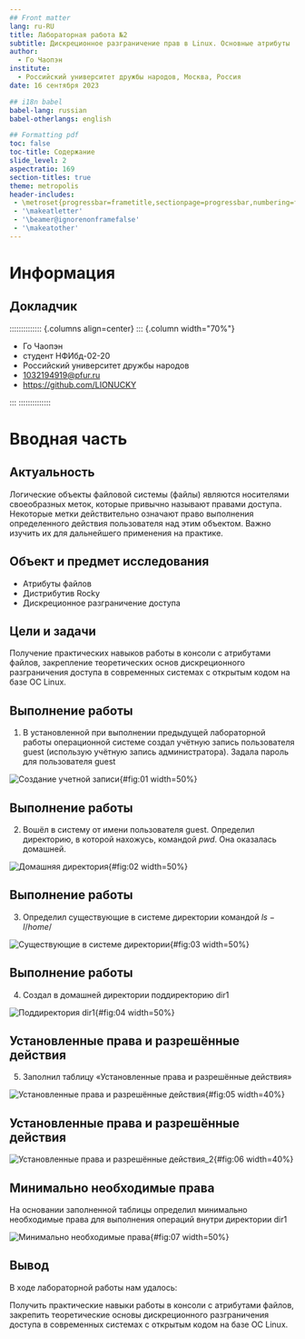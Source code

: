 ```yaml
---
## Front matter
lang: ru-RU
title: Лабораторная работа №2
subtitle: Дискреционное разграничение прав в Linux. Основные атрибуты
author:
  - Го Чаопэн
institute:
  - Российский университет дружбы народов, Москва, Россия
date: 16 сентября 2023

## i18n babel
babel-lang: russian
babel-otherlangs: english

## Formatting pdf
toc: false
toc-title: Содержание
slide_level: 2
aspectratio: 169
section-titles: true
theme: metropolis
header-includes:
 - \metroset{progressbar=frametitle,sectionpage=progressbar,numbering=fraction}
 - '\makeatletter'
 - '\beamer@ignorenonframefalse'
 - '\makeatother'
---
```


# Информация

## Докладчик

:::::::::::::: {.columns align=center}
::: {.column width="70%"}

  * Го Чаопэн
  * студент НФИбд-02-20
  * Российский университет дружбы народов
  * [1032194919@pfur.ru](mailto:1032194919@pfur.ru)
  * <https://github.com/LIONUCKY>

:::
::::::::::::::

# Вводная часть

## Актуальность

Логические объекты файловой системы (файлы) являются носителями своеобразных меток, которые привычно называют правами доступа. Некоторые метки действительно означают право выполнения определенного действия пользователя над этим объектом. Важно изучить их для дальнейшего применения на практике.


## Объект и предмет исследования

- Атрибуты файлов
- Дистрибутив Rocky
- Дискреционное разграничение доступа

## Цели и задачи

Получение практических навыков работы в консоли с атрибутами файлов, закрепление теоретических основ дискреционного разграничения доступа в современных системах с открытым кодом на базе ОС Linux.


## Выполнение работы


1. В установленной при выполнении предыдущей лабораторной работы операционной системе создал учётную запись пользователя guest (использую учётную запись администратора). Задала пароль для пользователя guest

![Создание учетной записи](image/fig001.png){#fig:01 width=50%}


## Выполнение работы

2. Вошёл в систему от имени пользователя guest. 
Определил директорию, в которой нахожусь, командой $pwd$. Она оказалась домашней.

![Домашняя директория](image/fig002.png){#fig:02 width=50%}


## Выполнение работы

3. Определил существующие в системе директории командой
    $ls -l /home/$

![Существующие в системе директории](image/fig007.png){#fig:03 width=50%}



## Выполнение работы

4. Создал в домашней директории поддиректорию dir1

![Поддиректория dir1](image/fig009.png){#fig:04 width=50%}


## Установленные права и разрешённые действия

5. Заполнил таблицу «Установленные права и разрешённые действия»

![Установленные права и разрешённые действия](image/fig012.png){#fig:05 width=40%}


## Установленные права и разрешённые действия

![Установленные права и разрешённые действия_2](image/fig013.png){#fig:06 width=40%}


## Минимально необходимые права

На основании заполненной таблицы определил минимально необходимые права для выполнения операций внутри директории dir1

![Минимально необходимые права](image/fig014.png){#fig:07 width=50%}



## Вывод

В ходе лабораторной работы нам удалось:

Получить практические навыки работы в консоли с атрибутами файлов, закрепить теоретические основы дискреционного разграничения доступа в современных системах с открытым кодом на базе ОС Linux.


